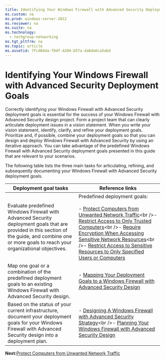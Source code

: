 ```yaml
---
title: Identifying Your Windows Firewall with Advanced Security Deployment Goals
ms.custom: na
ms.prod: windows-server-2012
ms.reviewer: na
ms.suite: na
ms.technology: 
  - techgroup-networking
ms.tgt_pltfrm: na
ms.topic: article
ms.assetid: 7fcd844a-f04f-4204-b57a-4a8da6ca5abd
---
```

# Identifying Your Windows Firewall with Advanced Security Deployment Goals
Correctly identifying your Windows Firewall with Advanced Security deployment goals is essential for the success of your Windows Firewall with Advanced Security design project. Form a project team that can clearly articulate deployment issues in a vision statement. When you write your vision statement, identify, clarify, and refine your deployment goals. Prioritize and, if possible, combine your deployment goals so that you can design and deploy Windows Firewall with Advanced Security by using an iterative approach. You can take advantage of the predefined Windows Firewall with Advanced Security deployment goals presented in this guide that are relevant to your scenarios.

The following table lists the three main tasks for articulating, refining, and subsequently documenting your Windows Firewall with Advanced Security deployment goals.

|Deployment goal tasks|Reference links|
|-------------------------|-------------------|
|Evaluate predefined Windows Firewall with Advanced Security deployment goals that are provided in this section of the guide, and combine one or more goals to reach your organizational objectives.|Predefined deployment goals:<br /><br />-   [Protect Computers from Unwanted Network Traffic](https://technet.microsoft.com/library/cc772556(v=ws.10).aspx)<br />-   [Restrict Access to Only Trusted Computers](https://technet.microsoft.com/library/cc725659(v=ws.10).aspx)<br />-   [Require Encryption When Accessing Sensitive Network Resources](https://technet.microsoft.com/library/cc770865(v=ws.10).aspx)<br />-   [Restrict Access to Sensitive Resources to Only Specified Users or Computers](https://technet.microsoft.com/library/cc753064(v=ws.10).aspx)|
|Map one goal or a combination of the predefined deployment goals to an existing Windows Firewall with Advanced Security design.|-   [Mapping Your Deployment Goals to a Windows Firewall with Advanced Security Design](https://technet.microsoft.com/library/cc725864(v=ws.10).aspx)|
|Based on the status of your current infrastructure, document your deployment goals for your Windows Firewall with Advanced Security design into a deployment plan.|-   [Designing A Windows Firewall with Advanced Security Strategy](https://technet.microsoft.com/library/cc771185(v=ws.10).aspx)<br />-   [Planning Your Windows Firewall with Advanced Security Design](https://technet.microsoft.com/library/cc730841(v=ws.10).aspx)|

**Next:**[Protect Computers from Unwanted Network Traffic](https://technet.microsoft.com/library/cc772556(v=ws.10).aspx)


